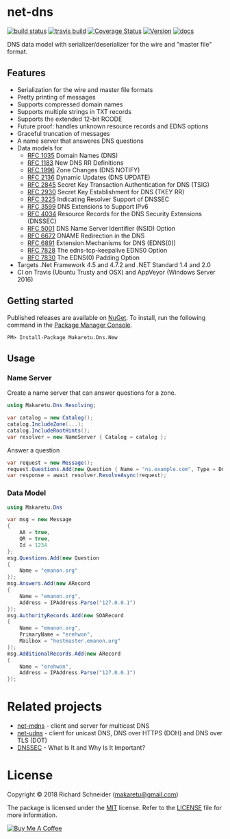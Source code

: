 # net-dns

[![build status](https://ci.appveyor.com/api/projects/status/github/jdomnitz/net-dns?branch=master&svg=true)](https://ci.appveyor.com/project/jdomnitz/net-dns) 
[![travis build](https://travis-ci.org/jdomnitz/net-dns.svg?branch=master)](https://travis-ci.org/jdomnitz/net-dns)
[![Coverage Status](https://coveralls.io/repos/jdomnitz/net-dns/badge.svg?branch=master&service=github)](https://coveralls.io/github/richardschneider/net-dns?branch=master)
[![Version](https://img.shields.io/nuget/v/Makaretu.Dns.New.svg)](https://www.nuget.org/packages/Makaretu.Dns.New)
[![docs](https://cdn.rawgit.com/jdomnitz/net-dns/master/doc/images/docs-latest-green.svg)](https://richardschneider.github.io/net-dns/articles/intro.html)

DNS data model with serializer/deserializer for the wire and "master file" format.

## Features

- Serialization for the wire and master file formats
- Pretty printing of messages
- Supports compressed domain names
- Supports multiple strings in TXT records
- Supports the extended 12-bit RCODE
- Future proof: handles unknown resource records and EDNS options
- Graceful truncation of messages
- A name server that answeres DNS questions
- Data models for
  - [RFC 1035](https://tools.ietf.org/html/rfc1035) Domain Names (DNS)
  - [RFC 1183](https://tools.ietf.org/html/rfc1183) New DNS RR Definitions
  - [RFC 1996](https://tools.ietf.org/html/rfc1996) Zone Changes (DNS NOTIFY)
  - [RFC 2136](https://tools.ietf.org/html/rfc2136) Dynamic Updates (DNS UPDATE)
  - [RFC 2845](https://tools.ietf.org/html/rfc2845) Secret Key Transaction Authentication for DNS (TSIG)
  - [RFC 2930](https://tools.ietf.org/html/rfc2930) Secret Key Establishment for DNS (TKEY RR)
  - [RFC 3225](https://tools.ietf.org/html/rfc3225) Indicating Resolver Support of DNSSEC
  - [RFC 3599](https://tools.ietf.org/html/rfc3596) DNS Extensions to Support IPv6
  - [RFC 4034](https://tools.ietf.org/html/rfc4034) Resource Records for the DNS Security Extensions (DNSSEC)
  - [RFC 5001](https://tools.ietf.org/html/rfc5001) DNS Name Server Identifier (NSID) Option
  - [RFC 6672](https://tools.ietf.org/html/rfc6672) DNAME Redirection in the DNS
  - [RFC 6891](https://tools.ietf.org/html/rfc6891) Extension Mechanisms for DNS (EDNS(0))
  - [RFC 7828](https://tools.ietf.org/html/rfc7828) The edns-tcp-keepalive EDNS0 Option
  - [RFC 7830](https://tools.ietf.org/html/rfc7830) The EDNS(0) Padding Option
- Targets .Net Framework 4.5 and 4.7.2 and .NET Standard 1.4 and 2.0
- CI on Travis (Ubuntu Trusty and OSX) and AppVeyor (Windows Server 2016)

## Getting started

Published releases are available on [NuGet](https://www.nuget.org/packages/Makaretu.Dns.New/).  To install, run the following command in the [Package Manager Console](https://docs.nuget.org/docs/start-here/using-the-package-manager-console).

    PM> Install-Package Makaretu.Dns.New
    
## Usage

### Name Server

Create a name server that can answer questions for a zone.

```csharp
using Makaretu.Dns.Resolving;

var catalog = new Catalog();
catalog.IncludeZone(...);
catalog.IncludeRootHints();
var resolver = new NameServer { Catalog = catalog };
```

Answer a question

```csharp
var request = new Message();
request.Questions.Add(new Question { Name = "ns.example.com", Type = DnsType.AAAA });
var response = await resolver.ResolveAsync(request);
```

### Data Model

```csharp
using Makaretu.Dns

var msg = new Message
{
	AA = true,
	QR = true,
	Id = 1234
};
msg.Questions.Add(new Question 
{ 
	Name = "emanon.org" 
});
msg.Answers.Add(new ARecord 
{ 
	Name = "emanon.org",
	Address = IPAddress.Parse("127.0.0.1") 
});
msg.AuthorityRecords.Add(new SOARecord
{
	Name = "emanon.org",
	PrimaryName = "erehwon",
	Mailbox = "hostmaster.emanon.org"
});
msg.AdditionalRecords.Add(new ARecord 
{ 
	Name = "erehwon", 
	Address = IPAddress.Parse("127.0.0.1") 
});

```

# Related projects

- [net-mdns](https://github.com/richardschneider/net-mdns) - client and server for multicast DNS
- [net-udns](https://github.com/richardschneider/net-udns) - client for unicast DNS, DNS over HTTPS (DOH) and DNS over TLS (DOT)
- [DNSSEC](https://www.icann.org/resources/pages/dnssec-qaa-2014-01-29-en) -  What Is It and Why Is It Important?
 
# License
Copyright © 2018 Richard Schneider (makaretu@gmail.com)

The package is licensed under the [MIT](http://www.opensource.org/licenses/mit-license.php "Read more about the MIT license form") license. Refer to the [LICENSE](https://github.com/richardschneider/net-dns/blob/master/LICENSE) file for more information.

<a href="https://www.buymeacoffee.com/kmXOxKJ4E" target="_blank"><img src="https://www.buymeacoffee.com/assets/img/custom_images/yellow_img.png" alt="Buy Me A Coffee" style="height: auto !important;width: auto !important;" ></a>

